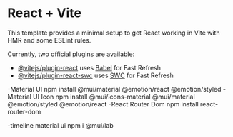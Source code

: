 # React + Vite

This template provides a minimal setup to get React working in Vite with HMR and some ESLint rules.

Currently, two official plugins are available:

- [@vitejs/plugin-react](https://github.com/vitejs/vite-plugin-react/blob/main/packages/plugin-react/README.md) uses [Babel](https://babeljs.io/) for Fast Refresh
- [@vitejs/plugin-react-swc](https://github.com/vitejs/vite-plugin-react-swc) uses [SWC](https://swc.rs/) for Fast Refresh

-Material UI
npm install @mui/material @emotion/react @emotion/styled
-Material UI Icon
npm install @mui/icons-material @mui/material @emotion/styled @emotion/react
-React Router Dom
npm install react-router-dom

-timeline material ui
npm i @mui/lab
